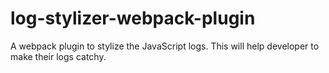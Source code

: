 # log-stylizer-webpack-plugin
A webpack plugin to stylize the JavaScript logs. This will help developer to make their logs catchy.
